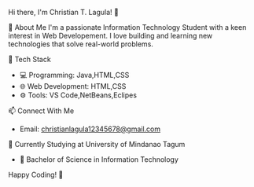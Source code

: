 Hi there, I'm Christian T. Lagula! 👋

🚀 About Me
I'm a passionate Information Technology Student with a keen interest in Web Developement. I love building and learning new technologies that solve real-world problems.

🔧 Tech Stack
- 💻 Programming: Java,HTML,CSS
- 🌐 Web Development: HTML,CSS
- ⚙️ Tools: VS Code,NetBeans,Eclipes


📫 Connect With Me
- Email: christianlagula12345678@gmail.com

🎯 Currently Studying at University of Mindanao Tagum
- 🚀 Bachelor of Science in Information Technology

Happy Coding! 🚀
